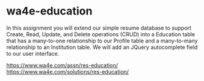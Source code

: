 # wa4e-education
In this assignment you will extend our simple resume database to support Create, Read, Update, and Delete operations (CRUD) into a Education table that has a many-to-one relationship to our Profile table and a many-to-many relationship to an Institution table. We will add an JQuery autocomplete field to our user interface.

https://www.wa4e.com/assn/res-education/
https://www.wa4e.com/solutions/res-education/
